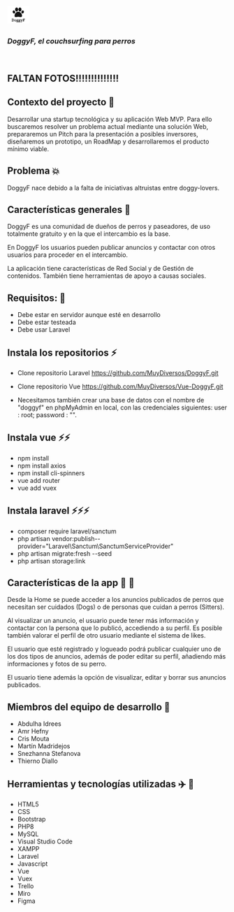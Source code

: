 # <img src="src\assets\doggyLogo.png" alt="drawing" style="width:50px;"/>

### *DoggyF, el couchsurfing para perros* 
<br>

## FALTAN FOTOS!!!!!!!!!!!!!!

## Contexto del proyecto 🌱
Desarrollar una startup tecnológica y su aplicación Web MVP.
Para ello buscaremos resolver un problema actual mediante una solución Web, prepararemos un Pitch para la presentación a posibles inversores, diseñaremos un prototipo, un RoadMap y desarrollaremos el producto mínimo viable.

## Problema :collision:
DoggyF nace debido a la falta de iniciativas altruistas entre doggy-lovers. 

## Características generales 🔭

DoggyF es una comunidad de dueños de perros y paseadores, de uso totalmente gratuito y en la que el intercambio es la base.

En DoggyF los usuarios pueden  publicar anuncios y contactar con otros usuarios para proceder en el intercambio.

La aplicación tiene características de Red Social y de Gestión de contenidos. También tiene herramientas de apoyo a causas sociales.

## Requisitos: 📝
- Debe estar en servidor aunque esté en desarrollo
- Debe estar testeada
- Debe usar Laravel

## Instala los repositorios ⚡

- Clone repositorio Laravel https://github.com/MuyDiversos/DoggyF.git

- Clone repositorio Vue https://github.com/MuyDiversos/Vue-DoggyF.git

- Necesitamos también crear una base de datos con el nombre de "doggyf" en phpMyAdmin en local, con las credenciales siguientes: user : root; password : "".

## Instala vue ⚡⚡
- npm install
- npm install axios
- npm install cli-spinners
- vue add router
- vue add vuex

## Instala laravel ⚡⚡⚡
- composer require laravel/sanctum
- php artisan vendor:publish--provider="Laravel\Sanctum\SanctumServiceProvider" 
- php artisan migrate:fresh --seed
- php artisan storage:link

## Características de la app :dog: :dog: 
Desde la Home se puede acceder a los anuncios publicados de perros que necesitan ser cuidados (Dogs) o de personas que cuidan a perros (Sitters). 

Al visualizar un anuncio, el usuario puede tener más información y contactar con la persona que lo publicó, accediendo a su perfil. Es posible también valorar el perfil de otro usuario mediante el sistema de likes.

El usuario que esté registrado y logueado podrá publicar cualquier uno de los dos tipos de anuncios, además de poder editar su perfil, añadiendo más informaciones y fotos de su perro.

El usuario tiene además la opción de visualizar, editar y borrar sus anuncios publicados.

## Miembros del equipo de desarrollo 👯
- Abdulha Idrees
- Amr Hefny
- Cris Mouta
- Martín Madridejos
- Snezhanna Stefanova
- Thierno Diallo

## Herramientas y tecnologías utilizadas :airplane: :rocket:
- HTML5
- CSS
- Bootstrap
- PHP8
- MySQL
- Visual Studio Code
- XAMPP
- Laravel
- Javascript
- Vue
- Vuex
- Trello
- Miro
- Figma
 
